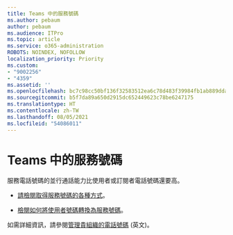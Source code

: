 ```yaml
---
title: Teams 中的服務號碼
ms.author: pebaum
author: pebaum
ms.audience: ITPro
ms.topic: article
ms.service: o365-administration
ROBOTS: NOINDEX, NOFOLLOW
localization_priority: Priority
ms.custom:
- "9002256"
- "4359"
ms.assetid: ''
ms.openlocfilehash: bc7c98cc50bf136f32583512ea6c78d483f39984fb1ab889dda19d1c1391e90f
ms.sourcegitcommit: b5f7da89a650d2915dc652449623c78be6247175
ms.translationtype: HT
ms.contentlocale: zh-TW
ms.lasthandoff: 08/05/2021
ms.locfileid: "54086011"
---
```

# <a name="service-numbers-in-teams"></a>Teams 中的服務號碼

服務電話號碼的並行通話能力比使用者或訂閱者電話號碼還要高。 

- [請檢閱取得服務號碼的各種方式](https://docs.microsoft.com/microsoftteams/getting-service-phone-numbers)。 

- [檢閱如何將使用者號碼轉換為服務號碼](https://docs.microsoft.com/microsoftteams/manage-phone-numbers-for-your-organization/phone-number-management-for-the-u-s)。

如需詳細資訊，請參閱[管理貴組織的電話號碼](https://docs.microsoft.com/microsoftteams/manage-phone-numbers-for-your-organization/manage-phone-numbers-for-your-organization) (英文)。
